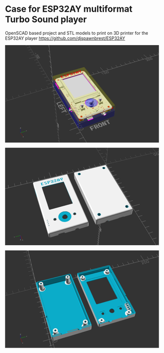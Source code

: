 # Case for ESP32AY multiformat Turbo Sound player

OpenSCAD based project and STL models to print on 3D printer for the ESP32AY player https://github.com/djspawnbrest/ESP32AY

![image](https://github.com/andykarpov/esp32ay-case/blob/master/images/v3_transparent.png?raw=true)

![image](https://github.com/andykarpov/esp32ay-case/blob/master/images/v3_top.png?raw=true)

![image](https://github.com/andykarpov/esp32ay-case/blob/master/images/v3_bottom.png?raw=true)

